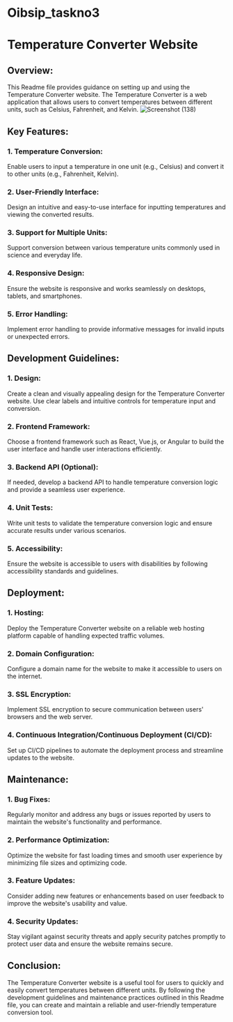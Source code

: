# Oibsip_taskno3
# Temperature Converter Website 

## Overview:
This Readme file provides guidance on setting up and using the Temperature Converter website. The Temperature Converter is a web application that allows users to convert temperatures between different units, such as Celsius, Fahrenheit, and Kelvin.
![Screenshot (138)](https://github.com/AnjanaChekuri7/Oibsip_taskno3/assets/156013144/2c1ca993-2a48-4cdf-bd78-789ddecda381)

## Key Features:

### 1. Temperature Conversion:
Enable users to input a temperature in one unit (e.g., Celsius) and convert it to other units (e.g., Fahrenheit, Kelvin).

### 2. User-Friendly Interface:
Design an intuitive and easy-to-use interface for inputting temperatures and viewing the converted results.

### 3. Support for Multiple Units:
Support conversion between various temperature units commonly used in science and everyday life.

### 4. Responsive Design:
Ensure the website is responsive and works seamlessly on desktops, tablets, and smartphones.

### 5. Error Handling:
Implement error handling to provide informative messages for invalid inputs or unexpected errors.

## Development Guidelines:

### 1. Design:
Create a clean and visually appealing design for the Temperature Converter website. Use clear labels and intuitive controls for temperature input and conversion.

### 2. Frontend Framework:
Choose a frontend framework such as React, Vue.js, or Angular to build the user interface and handle user interactions efficiently.

### 3. Backend API (Optional):
If needed, develop a backend API to handle temperature conversion logic and provide a seamless user experience.

### 4. Unit Tests:
Write unit tests to validate the temperature conversion logic and ensure accurate results under various scenarios.

### 5. Accessibility:
Ensure the website is accessible to users with disabilities by following accessibility standards and guidelines.

## Deployment:

### 1. Hosting:
Deploy the Temperature Converter website on a reliable web hosting platform capable of handling expected traffic volumes.

### 2. Domain Configuration:
Configure a domain name for the website to make it accessible to users on the internet.

### 3. SSL Encryption:
Implement SSL encryption to secure communication between users' browsers and the web server.

### 4. Continuous Integration/Continuous Deployment (CI/CD):
Set up CI/CD pipelines to automate the deployment process and streamline updates to the website.

## Maintenance:

### 1. Bug Fixes:
Regularly monitor and address any bugs or issues reported by users to maintain the website's functionality and performance.

### 2. Performance Optimization:
Optimize the website for fast loading times and smooth user experience by minimizing file sizes and optimizing code.

### 3. Feature Updates:
Consider adding new features or enhancements based on user feedback to improve the website's usability and value.

### 4. Security Updates:
Stay vigilant against security threats and apply security patches promptly to protect user data and ensure the website remains secure.

## Conclusion:
The Temperature Converter website is a useful tool for users to quickly and easily convert temperatures between different units. By following the development guidelines and maintenance practices outlined in this Readme file, you can create and maintain a reliable and user-friendly temperature conversion tool.
